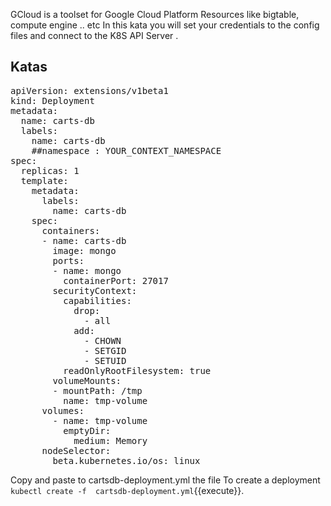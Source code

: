 GCloud is a toolset for Google Cloud Platform Resources like bigtable, compute engine .. etc 
In this kata you will set your credentials to the config files and connect to the K8S API Server .

## Katas

<pre class="file" data-filename="cartsdb-deployment.yml" data-target="replace">
apiVersion: extensions/v1beta1
kind: Deployment
metadata:
  name: carts-db
  labels:
    name: carts-db
    ##namespace : YOUR_CONTEXT_NAMESPACE
spec:
  replicas: 1
  template:
    metadata:
      labels:
        name: carts-db
    spec:
      containers:
      - name: carts-db
        image: mongo
        ports:
        - name: mongo
          containerPort: 27017
        securityContext:
          capabilities:
            drop:
              - all
            add:
              - CHOWN
              - SETGID
              - SETUID
          readOnlyRootFilesystem: true
        volumeMounts:
        - mountPath: /tmp
          name: tmp-volume
      volumes:
        - name: tmp-volume
          emptyDir:
            medium: Memory
      nodeSelector:
        beta.kubernetes.io/os: linux
</pre>

Copy and paste to cartsdb-deployment.yml the file 
To create a deployment  `kubectl create -f  cartsdb-deployment.yml`{{execute}}.
